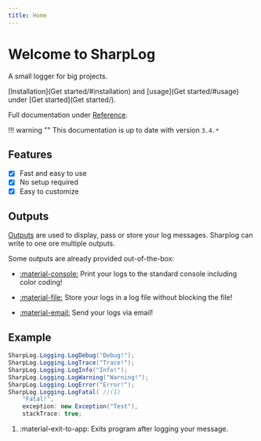 ```yaml
---
title: Home
---
```


# Welcome to SharpLog

A small logger for big projects.

[Installation](Get started/#installation) and [usage](Get started/#usage) under [Get started](Get started/).

Full documentation under [Reference](/Reference/Logger/).

!!! warning ""
    This documentation is up to date with version `3.4.*`

## Features

- [x] Fast and easy to use
- [x] No setup required
- [x] Easy to customize

## Outputs

[Outputs](Output.md) are used to display, pass or store your log messages. Sharplog can write to one ore multiple outputs.

Some outputs are already provided out-of-the-box:

- [:material-console:](ConsoleOutput.md) Print your logs to the standard console including color coding!

- [:material-file:](FileOutput.md) Store your logs in a log file without blocking the file!

- [:material-email:](EmailOutput.md) Send your logs via email!

## Example

``` c#
SharpLog.Logging.LogDebug("Debug!");
SharpLog.Logging.LogTrace("Trace!");
SharpLog.Logging.LogInfo("Info!");
SharpLog.Logging.LogWarning("Warning!");
SharpLog.Logging.LogError("Error!");
SharpLog.Logging.LogFatal( //(1)
    "Fatal!", 
    exception: new Exception("Test"), 
    stackTrace: true;
```

1. :material-exit-to-app: Exits program after logging your message.
